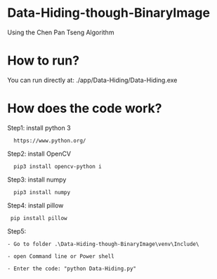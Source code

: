 # Data-Hiding-though-BinaryImage
 Using the Chen Pan Tseng Algorithm

# How to run?
You can run directly at: ./app/Data-Hiding/Data-Hiding.exe

# How does the code work?
Step1: install python 3

      https://www.python.org/

Step2: install OpenCV

      pip3 install opencv-python i

Step3: install numpy

      pip3 install numpy

Step4: install pillow

     pip install pillow

Step5:

    - Go to folder .\Data-Hiding-though-BinaryImage\venv\Include\
    
    - open Command line or Power shell
    
    - Enter the code: "python Data-Hiding.py"
    



